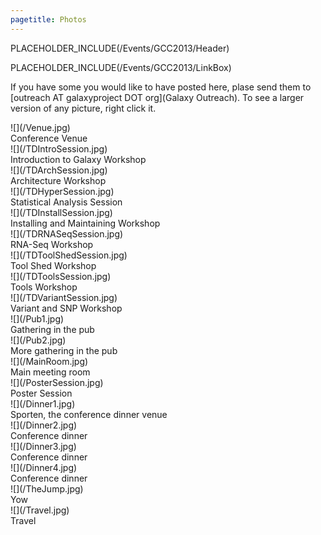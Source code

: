 ```yaml
---
pagetitle: Photos
---
```

PLACEHOLDER_INCLUDE(/Events/GCC2013/Header)



PLACEHOLDER_INCLUDE(/Events/GCC2013/LinkBox)

If you have some you would like to have posted here, plase send them to [outreach AT galaxyproject DOT org](Galaxy Outreach).  To see a larger version of any picture, right click it.

<div class='center'>
<div class='left'>![](/Venue.jpg)<br />Conference Venue</div>
<div class='left'>![](/TDIntroSession.jpg)<br />Introduction to Galaxy Workshop</div>
<div class='left'>![](/TDArchSession.jpg)<br />Architecture Workshop</div>
<div class='left'>![](/TDHyperSession.jpg)<br />Statistical Analysis Session</div>
<div class='left'>![](/TDInstallSession.jpg)<br />Installing and Maintaining Workshop</div>
<div class='left'>![](/TDRNASeqSession.jpg)<br />RNA-Seq Workshop</div>
<div class='left'>![](/TDToolShedSession.jpg)<br />Tool Shed Workshop </div>
<div class='left'>![](/TDToolsSession.jpg)<br />Tools Workshop </div>
<div class='left'>![](/TDVariantSession.jpg)<br />Variant and SNP Workshop </div>
<div class='left'>![](/Pub1.jpg)<br />Gathering in the pub</div>
<div class='left'>![](/Pub2.jpg)<br />More gathering in the pub</div>
<div class='left'>![](/MainRoom.jpg)<br />Main meeting room</div>
<div class='left'>![](/PosterSession.jpg)<br />Poster Session</div>
<div class='left'>![](/Dinner1.jpg)<br /> Sporten, the conference dinner venue </div>
<div class='left'>![](/Dinner2.jpg)<br /> Conference dinner</div>
<div class='left'>![](/Dinner3.jpg)<br /> Conference dinner </div>
<div class='left'>![](/Dinner4.jpg)<br /> Conference dinner </div>
<div class='left'>![](/TheJump.jpg)<br /> Yow </div>
<div class='left'>![](/Travel.jpg)<br /> Travel </div>
<div class='right'></div>
